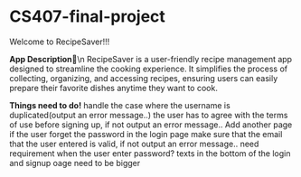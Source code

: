 # CS407-final-project
Welcome to RecipeSaver!!!

__App Description👀__\n
RecipeSaver is a user-friendly recipe management app designed to streamline the cooking experience. It simplifies the process of collecting, organizing, and accessing recipes, ensuring users can easily prepare their favorite dishes anytime they want to cook.

__Things need to do!__
  handle the case where the username is duplicated(output an error message..)
  the user has to agree with the terms of use before signing up, if not output an error message..
  Add another page if the user forget the password in the login page
  make sure that the email that the user entered is valid, if not output an error message..
  need requirement when the user enter password?
  texts in the bottom of the login and signup oage need to be bigger

